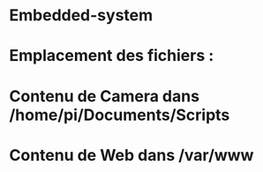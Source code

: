 # Embedded-system
 
# Emplacement des fichiers :
# Contenu de Camera dans /home/pi/Documents/Scripts
# Contenu de Web dans /var/www
